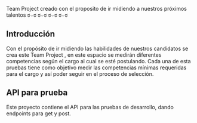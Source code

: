 Team Project creado con el proposito de ir midiendo a nuestros próximos talentos 
ಠ⌣ಠ ಠ⌣ಠ ಠ⌣ಠ ಠ⌣ಠ

## Introducción

Con el propósito de ir midiendo las habilidades de nuestros candidatos se crea este Team Project , en este espacio se medirán diferentes competencias según el cargo al cual se esté postulando. Cada una de esta pruebas tiene como objetivo medir las competencias mínimas requeridas para el cargo y así poder seguir en el proceso de selección.

## API para prueba

Este proyecto contiene el API para las pruebas de desarrollo, dando endpoints para get y post.